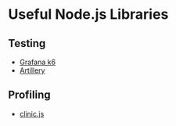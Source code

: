 # Useful Node.js Libraries

## Testing

- [Grafana k6](https://k6.io/)
- [Artillery](https://www.artillery.io/docs)

## Profiling

- [clinic.js](https://clinicjs.org/)